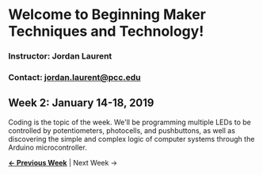 # Welcome to Beginning Maker Techniques and Technology!

### Instructor: Jordan Laurent 
### Contact: <jordan.laurent@pcc.edu>

## Week 2: January 14-18, 2019

Coding is the topic of the week. We'll be programming multiple LEDs to be controlled by potentiometers, photocells, and pushbuttons, as well as discovering the simple and complex logic of computer systems through the Arduino microcontroller.

**[&larr; Previous Week](https://jlaurentpdx.github.io/beginning-maker-tech/week1)** | Next Week &rarr; 
